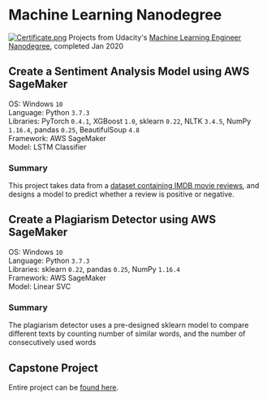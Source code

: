 # Machine Learning Nanodegree #
[![Certificate.png](https://i.postimg.cc/MH2ys5gp/Certificate.png)](https://postimg.cc/5YgYyBxh)
Projects from Udacity's [Machine Learning Engineer Nanodegree](https://www.udacity.com/course/machine-learning-engineer-nanodegree--nd009t), completed Jan 2020


## Create a Sentiment Analysis Model using AWS SageMaker ##
OS: Windows `10` <br>
Language: Python `3.7.3` <br>
Libraries: PyTorch `0.4.1`, XGBoost `1.0`, sklearn `0.22`, NLTK `3.4.5`, NumPy `1.16.4`, pandas `0.25`, BeautifulSoup `4.8` <br>
Framework: AWS SageMaker <br>
Model: LSTM Classifier <br>
### Summary ###
This project takes data from a [dataset containing IMDB movie reviews](http://ai.stanford.edu/~amaas/data/sentiment/), and designs a model to predict whether a review is positive or negative.

## Create a Plagiarism Detector using AWS SageMaker ##
OS: Windows `10` <br>
Language: Python `3.7.3` <br>
Libraries: sklearn `0.22`, pandas `0.25`, NumPy `1.16.4` <br>
Framework: AWS SageMaker <br>
Model: Linear SVC <br>
### Summary ###
The plagiarism detector uses a pre-designed sklearn model to compare different texts by counting number of similar words, and the number of consecutively used words 

## Capstone Project ##
Entire project can be [found here](https://github.com/cassyay/Grocery-Dataset).
